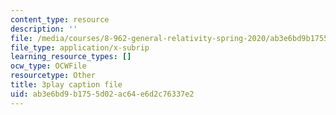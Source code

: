```yaml
---
content_type: resource
description: ''
file: /media/courses/8-962-general-relativity-spring-2020/ab3e6bd9b1755d02ac64e6d2c76337e2_p_10lgn2BiI.vtt
file_type: application/x-subrip
learning_resource_types: []
ocw_type: OCWFile
resourcetype: Other
title: 3play caption file
uid: ab3e6bd9-b175-5d02-ac64-e6d2c76337e2
---
```

